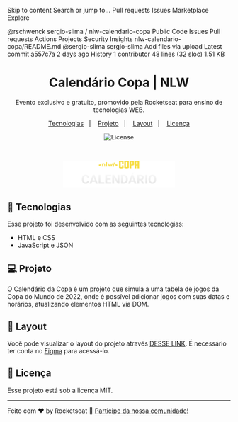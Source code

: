Skip to content
Search or jump to…
Pull requests
Issues
Marketplace
Explore
 
@rschwenck 
sergio-slima
/
nlw-calendario-copa
Public
Code
Issues
Pull requests
Actions
Projects
Security
Insights
nlw-calendario-copa/README.md
@sergio-slima
sergio-slima Add files via upload
Latest commit a557c7a 2 days ago
 History
 1 contributor
48 lines (32 sloc)  1.51 KB

<h1 align="center"> Calendário Copa | NLW </h1>

<p align="center">
Evento exclusivo e gratuito, promovido pela Rocketseat para ensino de tecnologias WEB.
</p>

<p align="center">
  <a href="#🚀-tecnologias">Tecnologias</a>&nbsp;&nbsp;&nbsp;|&nbsp;&nbsp;&nbsp;
  <a href="#💻-projeto">Projeto</a>&nbsp;&nbsp;&nbsp;|&nbsp;&nbsp;&nbsp;
  <a href="#🔖-layout">Layout</a>&nbsp;&nbsp;&nbsp;|&nbsp;&nbsp;&nbsp;
  <a href="#🔑-licença">Licença</a>
</p>

<p align="center">
  <img alt="License" src="https://img.shields.io/static/v1?label=license&message=MIT&color=49AA26&labelColor=000000">
</p>

<br>

<p align="center">
  <img alt="calendário copa" src="./assets/logo.svg" width="50%">
</p>

## 🚀 Tecnologias

Esse projeto foi desenvolvido com as seguintes tecnologias:

- HTML e CSS
- JavaScript e JSON


## 💻 Projeto

O Calendário da Copa é um projeto que simula a uma tabela de jogos da Copa do Mundo de 2022, onde é possível adicionar jogos com suas datas e horários, atualizando elementos HTML via DOM.

## 🔖 Layout

Você pode visualizar o layout do projeto através [DESSE LINK](https://www.figma.com/community/file/1169028052212317700). É necessário ter conta no [Figma](https://figma.com) para acessá-lo.

## 🔑 Licença

Esse projeto está sob a licença MIT.

---

Feito com ♥ by Rocketseat :wave: [Participe da nossa comunidade!](https://discord.gg/rocketseat)
